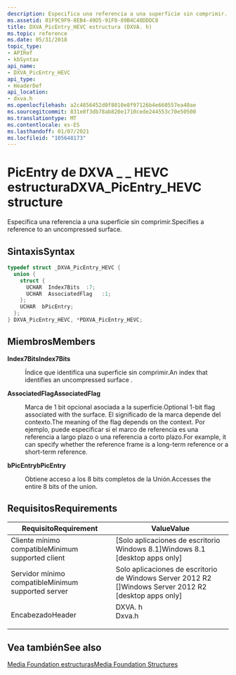 ```yaml
---
description: Especifica una referencia a una superficie sin comprimir.
ms.assetid: 01F9C9F9-8EB4-49D5-91F0-89B4C40DDDC8
title: DXVA_PicEntry_HEVC estructura (DXVA. h)
ms.topic: reference
ms.date: 05/31/2018
topic_type:
- APIRef
- kbSyntax
api_name:
- DXVA_PicEntry_HEVC
api_type:
- HeaderDef
api_location:
- dxva.h
ms.openlocfilehash: a2c4856452d0f8010e8f97126b4e660557ea40ae
ms.sourcegitcommit: 831e8f3db78ab820e1710cede244553c70e50500
ms.translationtype: MT
ms.contentlocale: es-ES
ms.lasthandoff: 01/07/2021
ms.locfileid: "105648173"
---
```

# <a name="dxva_picentry_hevc-structure"></a><span data-ttu-id="17e2b-103">PicEntry de DXVA \_ \_ HEVC estructura</span><span class="sxs-lookup"><span data-stu-id="17e2b-103">DXVA\_PicEntry\_HEVC structure</span></span>

<span data-ttu-id="17e2b-104">Especifica una referencia a una superficie sin comprimir.</span><span class="sxs-lookup"><span data-stu-id="17e2b-104">Specifies a reference to an uncompressed surface.</span></span>

## <a name="syntax"></a><span data-ttu-id="17e2b-105">Sintaxis</span><span class="sxs-lookup"><span data-stu-id="17e2b-105">Syntax</span></span>


```C++
typedef struct _DXVA_PicEntry_HEVC {
  union {
    struct {
      UCHAR  Index7Bits  :7;
      UCHAR  AssociatedFlag   :1;
    };
    UCHAR  bPicEntry;
  };
} DXVA_PicEntry_HEVC, *PDXVA_PicEntry_HEVC;
```



## <a name="members"></a><span data-ttu-id="17e2b-106">Miembros</span><span class="sxs-lookup"><span data-stu-id="17e2b-106">Members</span></span>

<dl> <dt>

<span data-ttu-id="17e2b-107">**Index7Bits**</span><span class="sxs-lookup"><span data-stu-id="17e2b-107">**Index7Bits**</span></span>
</dt> <dd>

<span data-ttu-id="17e2b-108">Índice que identifica una superficie sin comprimir.</span><span class="sxs-lookup"><span data-stu-id="17e2b-108">An index that identifies an uncompressed surface .</span></span>

</dd> <dt>

<span data-ttu-id="17e2b-109">**AssociatedFlag**</span><span class="sxs-lookup"><span data-stu-id="17e2b-109">**AssociatedFlag**</span></span> 
</dt> <dd>

<span data-ttu-id="17e2b-110">Marca de 1 bit opcional asociada a la superficie.</span><span class="sxs-lookup"><span data-stu-id="17e2b-110">Optional 1-bit flag associated with the surface.</span></span> <span data-ttu-id="17e2b-111">El significado de la marca depende del contexto.</span><span class="sxs-lookup"><span data-stu-id="17e2b-111">The meaning of the flag depends on the context.</span></span> <span data-ttu-id="17e2b-112">Por ejemplo, puede especificar si el marco de referencia es una referencia a largo plazo o una referencia a corto plazo.</span><span class="sxs-lookup"><span data-stu-id="17e2b-112">For example, it can specify whether the reference frame is a long-term reference or a short-term reference.</span></span>

</dd> <dt>

<span data-ttu-id="17e2b-113">**bPicEntry**</span><span class="sxs-lookup"><span data-stu-id="17e2b-113">**bPicEntry**</span></span>
</dt> <dd>

<span data-ttu-id="17e2b-114">Obtiene acceso a los 8 bits completos de la Unión.</span><span class="sxs-lookup"><span data-stu-id="17e2b-114">Accesses the entire 8 bits of the union.</span></span>

</dd> </dl>

## <a name="requirements"></a><span data-ttu-id="17e2b-115">Requisitos</span><span class="sxs-lookup"><span data-stu-id="17e2b-115">Requirements</span></span>



| <span data-ttu-id="17e2b-116">Requisito</span><span class="sxs-lookup"><span data-stu-id="17e2b-116">Requirement</span></span> | <span data-ttu-id="17e2b-117">Value</span><span class="sxs-lookup"><span data-stu-id="17e2b-117">Value</span></span> |
|-------------------------------------|-----------------------------------------------------------------------------------|
| <span data-ttu-id="17e2b-118">Cliente mínimo compatible</span><span class="sxs-lookup"><span data-stu-id="17e2b-118">Minimum supported client</span></span><br/> | <span data-ttu-id="17e2b-119">\[Solo aplicaciones de escritorio Windows 8.1\]</span><span class="sxs-lookup"><span data-stu-id="17e2b-119">Windows 8.1 \[desktop apps only\]</span></span><br/>                                      |
| <span data-ttu-id="17e2b-120">Servidor mínimo compatible</span><span class="sxs-lookup"><span data-stu-id="17e2b-120">Minimum supported server</span></span><br/> | <span data-ttu-id="17e2b-121">Solo aplicaciones de escritorio de Windows Server 2012 R2 \[\]</span><span class="sxs-lookup"><span data-stu-id="17e2b-121">Windows Server 2012 R2 \[desktop apps only\]</span></span><br/>                           |
| <span data-ttu-id="17e2b-122">Encabezado</span><span class="sxs-lookup"><span data-stu-id="17e2b-122">Header</span></span><br/>                   | <dl> <span data-ttu-id="17e2b-123"><dt>DXVA. h</dt></span><span class="sxs-lookup"><span data-stu-id="17e2b-123"><dt>Dxva.h</dt></span></span> </dl> |



## <a name="see-also"></a><span data-ttu-id="17e2b-124">Vea también</span><span class="sxs-lookup"><span data-stu-id="17e2b-124">See also</span></span>

<dl> <dt>

[<span data-ttu-id="17e2b-125">Media Foundation estructuras</span><span class="sxs-lookup"><span data-stu-id="17e2b-125">Media Foundation Structures</span></span>](media-foundation-structures.md)
</dt> </dl>

 

 




